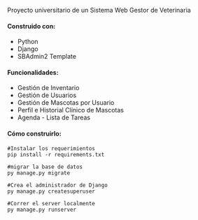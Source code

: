 Proyecto universitario de un Sistema Web Gestor de Veterinaria

#### Construido con:
- Python
- Django 
- SBAdmin2 Template 

#### Funcionalidades:
* Gestión de Inventario
* Gestión de Usuarios
* Gestión de Mascotas por Usuario
* Perfil e Historial Clínico de Mascotas
* Agenda - Lista de Tareas


#### Cómo construirlo:
```
#Instalar los requerimientos
pip install -r requirements.txt 

#migrar la base de datos
py manage.py migrate 

#Crea el administrador de Django
py manage.py createsuperuser

#Correr el server localmente
py manage.py runserver 


```

